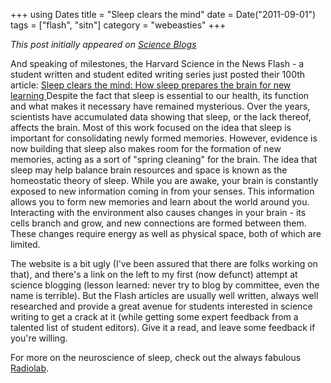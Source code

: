 +++
using Dates
title = "Sleep clears the mind"
date = Date("2011-09-01")
tags = ["flash", "sitn"]
category = "webeasties"
+++

_This post initially appeared on [Science Blogs](http://scienceblogs.com/webeasties)_

And speaking of milestones, the Harvard Science in the News Flash - a student written and student edited writing series just posted their 100th article: 
[Sleep clears the mind: How sleep prepares the brain for new learning
](https://sitn.hms.harvard.edu/sitnflash_wp/2011/08/issue100/)
Despite the fact that sleep is essential to our health, its function and what makes it necessary have remained mysterious. Over the years, scientists have accumulated data showing that sleep, or the lack thereof, affects the brain. Most of this work focused on the idea that sleep is important for consolidating newly formed memories. However, evidence is now building that sleep also makes room for the formation of new memories, acting as a sort of "spring cleaning" for the brain. The idea that sleep may help balance brain resources and space is known as the homeostatic theory of sleep. While you are awake, your brain is constantly exposed to new information coming in from your senses. This information allows you to form new memories and learn about the world around you.  Interacting with the environment also causes changes in your brain - its cells branch and grow, and new connections are formed between them. These changes require energy as well as physical space, both of which are limited.

The website is a bit ugly (I've been assured that there are folks working on that), and there's a link on the left to my first (now defunct) attempt at science blogging (lesson learned: never try to blog by committee, even the name is terrible). But the Flash articles are usually well written, always well researched and provide a great avenue for students interested in science writing to get a crack at it (while getting some expert feedback from a talented list of student editors). Give it a read, and leave some feedback if you're willing.

For more on the neuroscience of sleep, check out the always fabulous [Radiolab](http://www.radiolab.org/2007/may/24/).

      
  
